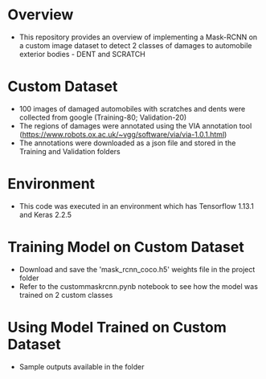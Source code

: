 # Overview
- This repository provides an overview of implementing a Mask-RCNN on a custom image dataset to detect 2 classes of damages to automobile exterior bodies - DENT and SCRATCH
  
# Custom Dataset
- 100 images of damaged automobiles with scratches and dents were collected from google (Training-80; Validation-20)
- The regions of damages were annotated using the VIA annotation tool (https://www.robots.ox.ac.uk/~vgg/software/via/via-1.0.1.html)
- The annotations were downloaded as a json file and stored in the Training and Validation folders

# Environment
- This code was executed in an environment which has Tensorflow 1.13.1 and Keras 2.2.5

# Training Model on Custom Dataset
- Download and save the 'mask_rcnn_coco.h5' weights file in the project folder
- Refer to the custommaskrcnn.pynb notebook to see how the model was trained on 2 custom classes 

# Using Model Trained on Custom Dataset
- Sample outputs available in the folder
